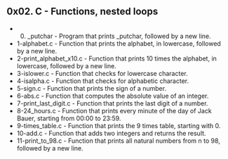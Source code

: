 ## 0x02. C - Functions, nested loops
* 0. _putchar - Program that prints _putchar, followed by a new line.
* 1-alphabet.c - Function that prints the alphabet, in lowercase, followed by a new line.
* 2-print_alphabet_x10.c - Function that prints 10 times the alphabet, in lowercase, followed by a new line.
* 3-islower.c - Function that checks for lowercase character.
* 4-isalpha.c - Function that checks for alphabetic character.
* 5-sign.c - Function that prints the sign of a number.
* 6-abs.c - Function that computes the absolute value of an integer.
* 7-print_last_digit.c - Function that prints the last digit of a number.
* 8-24_hours.c - Function that prints every minute of the day of Jack Bauer, starting from 00:00 to 23:59.
* 9-times_table.c - Function that prints the 9 times table, starting with 0.
* 10-add.c - Function that adds two integers and returns the result.
* 11-print_to_98.c - Function that prints all natural numbers from n to 98, followed by a new line.


